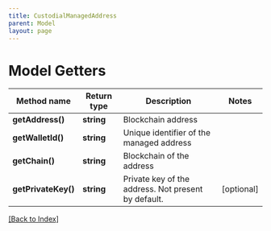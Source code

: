 ```yaml
---
title: CustodialManagedAddress
parent: Model
layout: page
---
```


# Model Getters

Method name | Return type | Description | Notes
------------ | ------------- | ------------- | -------------
**getAddress()** | **string** | Blockchain address |
**getWalletId()** | **string** | Unique identifier of the managed address |
**getChain()** | **string** | Blockchain of the address |
**getPrivateKey()** | **string** | Private key of the address. Not present by default. | [optional]

[[Back to Index]](../index.md)
